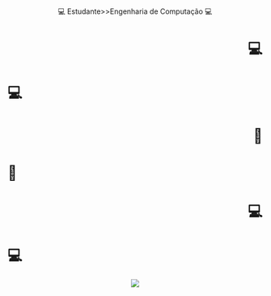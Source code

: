 <p align="center">
    💻 Estudante>>Engenharia de Computação 💻  <br /> 
 </p>
  
 
 <div align="right">
    <h1>💻</h1>      
  </div>
  <div align="left">
    <h1>💻</h1>
    <div align="right">
        <h1>🐍</h1>      
      </div>
      <div align="left">
        <h1>🐍</h1>
        <div align="right">
            <h1>💻</h1>      
          </div>
          <div align="left">
            <h1>💻</h1>
   
    
  </div>
  <div align="center">
   <a href="https://www.linkedin.com/in/daniel-freitas-26a8a8267/" target="_blank">
    <img src="https://img.shields.io/badge/LinkedIn-0077B5?style=for-the-badge&logo=linkedin&logoColor=white" target="_blank">
   </a> 
  </div>
